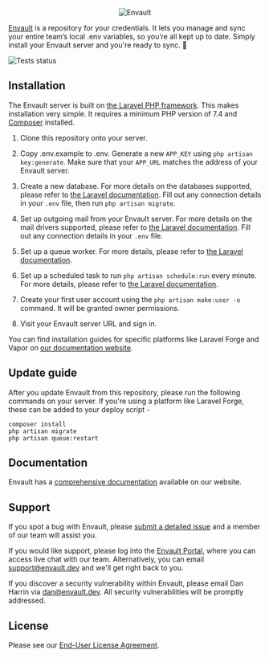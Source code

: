<p align="center">
    <img src="https://github.com/envault/envault/blob/master/public/images/logo-black.png?raw=true" alt="Envault" />
</p>

[Envault](https://envault.dev) is a repository for your credentials. It lets you manage and sync your entire team’s local .env variables, so you’re all kept up to date. Simply install your Envault server and you're ready to sync. 🚀

![Tests status](https://github.com/envault/envault/workflows/tests/badge.svg)

## Installation

The Envault server is built on [the Laravel PHP framework](https://laravel.com). This makes installation very simple. It requires a minimum PHP version of 7.4 and [Composer](https://getcomposer.org/) installed.

1) Clone this repository onto your server.

2) Copy .env.example to .env. Generate a new `APP_KEY` using `php artisan key:generate`. Make sure that your `APP_URL` matches the address of your Envault server.

3) Create a new database. For more details on the databases supported, please refer to [the Laravel documentation](https://laravel.com/docs/7.x/database#introduction). Fill out any connection details in your `.env` file, then run `php artisan migrate`.

4) Set up outgoing mail from your Envault server. For more details on the mail drivers supported, please refer to [the Laravel documentation](https://laravel.com/docs/7.x/mail#introduction). Fill out any connection details in your `.env` file.

5) Set up a queue worker. For more details, please refer to [the Laravel documentation](https://laravel.com/docs/7.x/queues#introduction).

6) Set up a scheduled task to run `php artisan schedule:run` every minute. For more details, please refer to [the Laravel documentation](https://laravel.com/docs/7.x/scheduling#introduction).

7) Create your first user account using the `php artisan make:user -o` command. It will be granted owner permissions.

8) Visit your Envault server URL and sign in.

You can find installation guides for specific platforms like Laravel Forge and Vapor on [our documentation website](https://docs.envault.dev/collection/12-setting-up-envault).

## Update guide

After you update Envault from this repository, please run the following commands on your server. If you're using a platform like Laravel Forge, these can be added to your deploy script -

```
composer install
php artisan migrate
php artisan queue:restart
```

## Documentation

Envault has a [comprehensive documentation](https://docs.envault.dev) available on our website.

## Support

If you spot a bug with Envault, please [submit a detailed issue](https://github.com/envault/envault/issues) and a member of our team will assist you.

If you would like support, please log into the [Envault Portal](https://portal.envault.dev), where you can access live chat with our team. Alternatively, you can email [support@envault.dev](mailto:support@envault.dev) and we'll get right back to you.

If you discover a security vulnerability within Envault, please email Dan Harrin via [dan@envault.dev](mailto:dan@envault.dev). All security vulnerabilities will be promptly addressed.

## License

Please see our [End-User License Agreement](https://github.com/envault/envault/blob/master/LICENSE.md).

